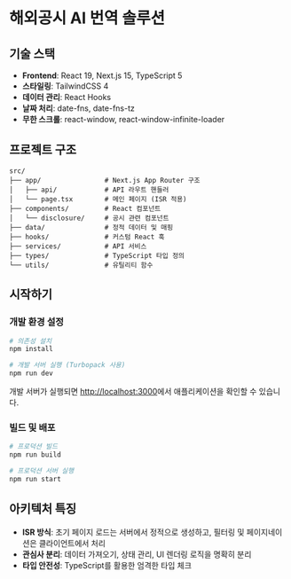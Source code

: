 # 해외공시 AI 번역 솔루션

## 기술 스택

- **Frontend**: React 19, Next.js 15, TypeScript 5
- **스타일링**: TailwindCSS 4
- **데이터 관리**: React Hooks
- **날짜 처리**: date-fns, date-fns-tz
- **무한 스크롤**: react-window, react-window-infinite-loader

## 프로젝트 구조

```
src/
├── app/                # Next.js App Router 구조
│   ├── api/            # API 라우트 핸들러
│   └── page.tsx        # 메인 페이지 (ISR 적용)
├── components/         # React 컴포넌트
│   └── disclosure/     # 공시 관련 컴포넌트
├── data/               # 정적 데이터 및 매핑
├── hooks/              # 커스텀 React 훅
├── services/           # API 서비스
├── types/              # TypeScript 타입 정의
└── utils/              # 유틸리티 함수
```

## 시작하기

### 개발 환경 설정

```bash
# 의존성 설치
npm install

# 개발 서버 실행 (Turbopack 사용)
npm run dev
```

개발 서버가 실행되면 [http://localhost:3000](http://localhost:3000)에서 애플리케이션을 확인할 수 있습니다.

### 빌드 및 배포

```bash
# 프로덕션 빌드
npm run build

# 프로덕션 서버 실행
npm run start
```

## 아키텍처 특징

- **ISR 방식**: 초기 페이지 로드는 서버에서 정적으로 생성하고, 필터링 및 페이지네이션은 클라이언트에서 처리
- **관심사 분리**: 데이터 가져오기, 상태 관리, UI 렌더링 로직을 명확히 분리
- **타입 안전성**: TypeScript를 활용한 엄격한 타입 체크

